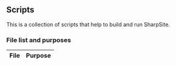 ## Scripts

This is a collection of scripts that help to build and run SharpSite.

### File list and purposes

| File | Purpose |
| --- | --- |
